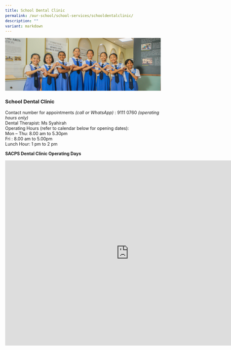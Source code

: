 ```yaml
---
title: School Dental Clinic
permalink: /our-school/school-services/schooldentalclinic/
description: ""
variant: markdown
---
```

![](/images/Web_banners/webbanner2024_23.jpg)
### **School Dental Clinic**

Contact number for appointments *(call or WhatsApp)* : 9111 0760 *(operating hours only)*<br>
Dental Therapist: Ms Syahirah<br>
Operating Hours (refer to calendar below for opening dates):<br>
Mon – Thu: 8.00 am to 5.30pm<br>
Fri               : 8.00 am to 5.00pm<br>
Lunch Hour: 1 pm to 2 pm<br>

<b>SACPS Dental Clinic Operating Days</b><br>

<iframe src="https://calendar.google.com/calendar/embed?src=o890mu67ugnvirinrgka43m2c0%40group.calendar.google.com&amp;ctz=Asia%2FSingapore" style="border: 0" width="800" height="600" frameborder="0" scrolling="no"></iframe>